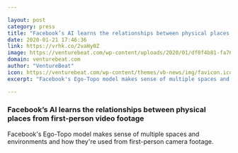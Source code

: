 ```yaml
---

layout: post
category: press
title: "Facebook’s AI learns the relationships between physical places from first-person video footage"
date: 2020-01-21 17:46:36
link: https://vrhk.co/2vaHy0Z
image: https://venturebeat.com/wp-content/uploads/2020/01/df0f4b81-fa76-42d4-bee8-2b4c4e8cd50d-e1579627646898.png?w=1200&strip=all
domain: venturebeat.com
author: "VentureBeat"
icon: https://venturebeat.com/wp-content/themes/vb-news/img/favicon.ico
excerpt: "Facebook's Ego-Topo model makes sense of multiple spaces and environments and how they're used from first-person camera footage."

---
```


### Facebook’s AI learns the relationships between physical places from first-person video footage

Facebook's Ego-Topo model makes sense of multiple spaces and environments and how they're used from first-person camera footage.